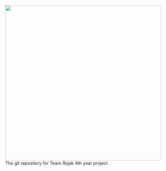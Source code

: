 <img src="https://user-images.githubusercontent.com/47331914/107634443-6bbb5a00-6c61-11eb-9848-96de9bc3ea0f.PNG" width=500>
The git repository for Team Rojak 4th year project
